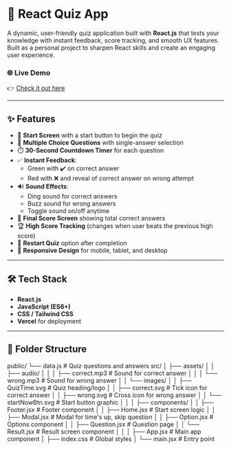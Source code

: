 # 🧠 React Quiz App

A dynamic, user-friendly quiz application built with **React.js** that tests your knowledge with instant feedback, score tracking, and smooth UX features. Built as a personal project to sharpen React skills and create an engaging user experience.

### 🌐 Live Demo
👉 [Check it out here](https://quiz-app-react-nu-seven.vercel.app/)

---

## ✨ Features

- 🚀 **Start Screen** with a start button to begin the quiz
- 📄 **Multiple Choice Questions** with single-answer selection
- ⏱️ **30-Second Countdown Timer** for each question
- ✅ **Instant Feedback**:
  - Green with ✔️ on correct answer
  - Red with ❌ and reveal of correct answer on wrong attempt
- 🔊 **Sound Effects**:
  - Ding sound for correct answers
  - Buzz sound for wrong answers
  - Toggle sound on/off anytime
- 🧮 **Final Score Screen** showing total correct answers
- 🏆 **High Score Tracking** (changes when user beats the previous high score)
- 🔄 **Restart Quiz** option after completion
- 📱 **Responsive Design** for mobile, tablet, and desktop

---

## 🛠️ Tech Stack

- **React.js**
- **JavaScript (ES6+)**
- **CSS / Tailwind CSS**
- **Vercel** for deployment

---

## 📁 Folder Structure

public/
   └── data.js                     # Quiz questions and answers
src/
│   ├── assets/
│   │   ├── audio/
│   │   │   ├── correct.mp3         # Sound for correct answer
│   │   │   └── wrong.mp3           # Sound for wrong answer
│   │   └── images/
│   │       ├── QuizTime.svg        # Quiz heading/logo
│   │       ├── correct.svg         # Tick icon for correct answer
│   │       ├── wrong.svg           # Cross icon for wrong answer
│   │       └── startNowBtn.svg     # Start button graphic
│   │
│   ├── components/
│   │   ├── Footer.jsx              # Footer component
│   │   ├── Home.jsx                # Start screen logic
│   │   ├── Modal.jsx               # Modal for time's up, skip question
│   │   ├── Option.jsx              # Options component
│   │   ├── Question.jsx            # Question page
│   │   └── Result.jsx              # Result screen component
│   │
│   ├── App.jsx                     # Main app component
│   ├── index.css                   # Global styles
│   └── main.jsx                    # Entry point



